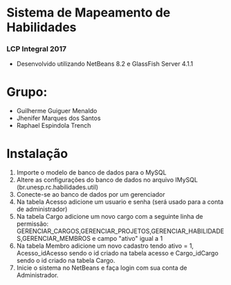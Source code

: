 # Sistema de Mapeamento de Habilidades
### LCP Integral 2017

- Desenvolvido utilizando NetBeans 8.2 e GlassFish Server 4.1.1

# Grupo:
- Guilherme Guiguer Menaldo
- Jhenifer Marques dos Santos
- Raphael Espindola Trench

# Instalação
1. Importe o modelo de banco de dados para o MySQL
2. Altere as configurações do banco de dados no arquivo IMySQL (br.unesp.rc.habilidades.util)
3. Conecte-se ao banco de dados por um gerenciador
4. Na tabela Acesso adicione um usuario e senha (será usado para a conta de administrador)
5. Na tabela Cargo adicione um novo cargo com a seguinte linha de permissão:
	GERENCIAR_CARGOS,GERENCIAR_PROJETOS,GERENCIAR_HABILIDADES,GERENCIAR_MEMBROS
e campo "ativo" igual a 1
6. Na tabela Membro adicione um novo cadastro tendo ativo = 1, Acesso_idAcesso sendo o id criado na tabela acesso e Cargo_idCargo sendo o id criado na tabela Cargo.
7. Inicie o sistema no NetBeans e faça login com sua conta de Administrador.